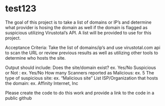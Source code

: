 # test123

The goal of this project is to take a list of domains or IP’s and determine what provider is hosing the domain as well if the domain is flagged as suspicious utilizing Virustotal’s API.  A list will be provided to use for this project.

Acceptance Criteria:
Take the list of domains/ip’s and use virustotal.com api to scan the URL or review previous results as well as utilizing other tools to determine who hosts the site.

Output should include:
Does the site/domain exist? ex. Yes/No
Suspicious or Not : ex. Yes/No
How many Scanners reported as Malicious: ex. 5
The type of suspicious site: ex. “Malicious site”
List ISP/Organization that hosts the domain: ex. Affinity Internet, Inc


Please create the code to do this work and provide a link to the code in a public github
